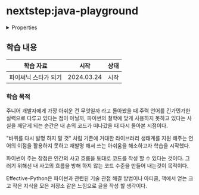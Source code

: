 # nextstep:java-playground

<details>

<summary>Properties</summary>

:pencil:2024.08.09

</details>

## 학습 내용

|학습 자료|시작|상태|
|:------:|:---:|:---:|
| 파이써닉 스타가 되기 |2024.03.24|시작|

### 학습 목적

주니어 개발자에게 가장 아쉬운 건 무엇일까 라고 돌아봤을 때 주력 언어를 긴가민가한 실력으로 다루고 있다는 점이 아닐까, 파이썬의 철학에 맞게 사용하지 못하고 있다는 사실을 깨닫게 되는 순간은 내 손의 코드가 떠나갔을 때 다시 돌아본 시점이다.

"바퀴를 다시 발명 하지 말 것" 처럼 기존에 거대한 라이브러리 생태계를 지원 해주는 언어의 이점을 활용하지 못하고 재발명 해서 쓰는 아쉬움을 해소하고자 학습을 시작했다.

파이썬이 주는 장점은 인간의 사고 흐름을 토대로 코드를 작성 할 수 있다는 것이다. 그러기 위해선 내 사고의 흐름을 방해 하지 않는 코드 수준을 만들어 내는것이 목적이다.

Effective-Python은 파이썬과 관련된 기술 관점 해결 방법이나 아티클, 책에서 얻는 크고 작은 지식을 모은 저장소 같은 느낌으로 글을 작성 할 생각이다.